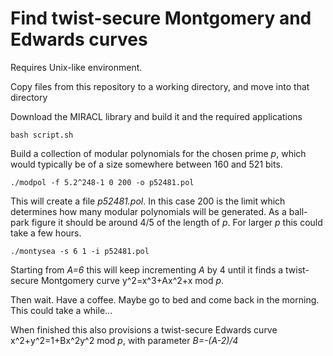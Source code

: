 # Find twist-secure Montgomery and Edwards curves

Requires Unix-like environment.

Copy files from this repository to a working directory, and move into that directory 

Download the MIRACL library and build it and the required applications

	bash script.sh

Build a collection of modular polynomials for the chosen prime *p*, which would typically be of a size somewhere between 160 and 521 bits.

	./modpol -f 5.2^248-1 0 200 -o p52481.pol

This will create a file *p52481.pol*. In this case 200 is the limit which determines how many modular polynomials will be generated. 
As a ball-park figure it should be around 4/5 of the length of *p*. For larger *p* this could take a few hours.

	./montysea -s 6 1 -i p52481.pol

Starting from *A=6* this will keep incrementing *A* by 4 until it finds a twist-secure Montgomery curve y^2=x^3+Ax^2+x mod *p*.

Then wait. Have a coffee. Maybe go to bed and come back in the morning. This could take a while...

When finished this also provisions a twist-secure Edwards curve x^2+y^2=1+Bx^2y^2 mod *p*, with parameter *B=-(A-2)/4*
